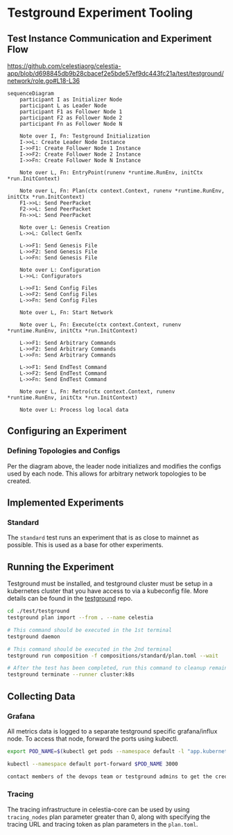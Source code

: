 # Testground Experiment Tooling

## Test Instance Communication and Experiment Flow

https://github.com/celestiaorg/celestia-app/blob/d698845db9b28cbacef2e5bde57ef9dc443fc21a/test/testground/network/role.go#L18-L36

```mermaid
sequenceDiagram
    participant I as Initializer Node
    participant L as Leader Node
    participant F1 as Follower Node 1
    participant F2 as Follower Node 2
    participant Fn as Follower Node N

    Note over I, Fn: Testground Initialization
    I->>L: Create Leader Node Instance
    I->>F1: Create Follower Node 1 Instance
    I->>F2: Create Follower Node 2 Instance
    I->>Fn: Create Follower Node N Instance

    Note over L, Fn: EntryPoint(runenv *runtime.RunEnv, initCtx *run.InitContext)
    
    Note over L, Fn: Plan(ctx context.Context, runenv *runtime.RunEnv, initCtx *run.InitContext)
    F1->>L: Send PeerPacket
    F2->>L: Send PeerPacket
    Fn->>L: Send PeerPacket

    Note over L: Genesis Creation
    L->>L: Collect GenTx

    L->>F1: Send Genesis File
    L->>F2: Send Genesis File
    L->>Fn: Send Genesis File

    Note over L: Configuration
    L->>L: Configurators

    L->>F1: Send Config Files
    L->>F2: Send Config Files
    L->>Fn: Send Config Files

    Note over L, Fn: Start Network

    Note over L, Fn: Execute(ctx context.Context, runenv *runtime.RunEnv, initCtx *run.InitContext)

    L->>F1: Send Arbitrary Commands
    L->>F2: Send Arbitrary Commands
    L->>Fn: Send Arbitrary Commands

    L->>F1: Send EndTest Command
    L->>F2: Send EndTest Command
    L->>Fn: Send EndTest Command

    Note over L, Fn: Retro(ctx context.Context, runenv *runtime.RunEnv, initCtx *run.InitContext)

    Note over L: Process log local data
```

## Configuring an Experiment

### Defining Topologies and Configs

Per the diagram above, the leader node initializes and modifies the configs used
by each node. This allows for arbitrary network topologies to be created.

## Implemented Experiments

### Standard

The `standard` test runs an experiment that is as close to mainnet as possible.
This is used as a base for other experiments.

## Running the Experiment

Testground must be installed, and testground cluster must be setup in a
kubernetes cluster that you have access to via a kubeconfig file. More details
can be found in the [testground](https://github.com/testground/testground) repo.

```sh
cd ./test/testground
testground plan import --from . --name celestia

# This command should be executed in the 1st terminal
testground daemon

# This command should be executed in the 2nd terminal
testground run composition -f compositions/standard/plan.toml --wait

# After the test has been completed, run this command to cleanup remaining instance resources
testground terminate --runner cluster:k8s
```

## Collecting Data

### Grafana

All metrics data is logged to a separate testground specific grafana/influx
node. To access that node, forward the ports using kubectl.

```sh
export POD_NAME=$(kubectl get pods --namespace default -l "app.kubernetes.io/name=grafana,app.kubernetes.io/instance=tg-monitoring" -o jsonpath="{.items[0].metadata.name}")

kubectl --namespace default port-forward $POD_NAME 3000

contact members of the devops team or testground admins to get the creds for accessing this node.
```

### Tracing

The tracing infrastructure in celestia-core can be used by using `tracing_nodes`
plan parameter greater than 0, along with specifying the tracing URL and tracing
token as plan parameters in the `plan.toml`.
